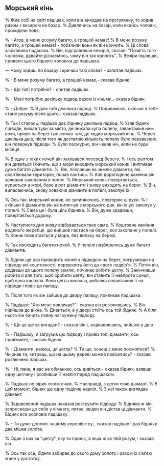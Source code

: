 ## Морський кінь

% Жив собі на світі падішах, коли він виходив на прогулянку, то ходив разом з везиром на базар.
% Дивлячись на базар, коли якийсь чоловік, проходячи повз:

% - Агов, в мене розуму багато, а грошей немає!
% В мене розуму багато, а грошей немає! - побачили вони як він кричить.
% Ці слова зацікавили падішаха.
% Він, відправивши везирів, сказав: "Позвіть того чоловіка, давайте дізнаємось, чому він так кричить".
% Везіри пішовши, привели цього бідного чоловіка до падішаха.

— Чому ходиш по базару і кричиш такі слова? - запитав падішах.

% - В мене розуму багато, а грошей немає,- сказав бідняк.

% - Що тобі потрібно? - спитав падішах.

% - Мені потрібно декілька підвод разом із кіньми,- сказав бідняк.

% - Добре.
% Я дам тобі декілька підвод.
% Подивимось, скільки в тебе стане розуму після цього,- сказав падішах.

% Так і сталось, падішах дає бідняку декілька підвод.
% Узяв бідняк підводи, виїхав туди за місто, де лежала купа попелу, завантажив ним вози, привіз на берег і розсипав там, де ходив морський кінь.
% Через декілька днів, після того як достатню кількість попелу було перевезено, він повернув підводи.
% Було пасмурно, він чекав ніч, коли не буде місяця.

% В одну з таких ночей він заховався посеред берегу.
% І ось раптом він дивиться і бачить, що з моря виходить морський коник і випливає дуже багато діамантів.
%  Він, поклавши на землю діаманти, які освітлювали територію, почав пастись.
% Але дорогоцінне каміння він залишив закопаним в попел.
% Морський коник повертається, купається в морі, бере в рот діаманти і знову виходить на берег.
% Він, випасаючись, знову ховаючи діаманти в попелі, закопує їх.

% Ось так, морський коник, не зупиняючись, повторює ці рухи.
% І скільки б діамантів він не витягнув з морського дня, він їх усі закопує у попелі.
% Саме це і була ціль бідняка.
% Він, дуже зрадівши, повертається додому.

% Наступного дня знову відбувається таке саме.
% Коштовне каміння водяного жеребця, що вийшов пастися на берег, все закопане у попелі.
% Коник повертається у море, без випасу на березі.

% Так проходить багато ночей.
% У попелі назбиралось дуже багато діамантів.

% Бідняк ще раз приводить коней з підводою на берег, погрузивши на підводу всі коштовності, перевозить його до свого подвір'я.
% Потім він, додавши до цього попелу землю, починає робити цеглу.
% Закінчивши робити й для того, щоб зробити цеглу, він ставить її навпроти сонця, щоб вона висохла.
Коли цегла висохла, рибалка повантажив її на підводи і повіз до палацу.

% Після того як він зайшов до двору палацу, покликав падішаха.

% Падішах: "Хто мене покликав?"- сказав він розізлившись.
% Він підійшов до вікна.
% Дивиться, а у дворі стоїть ось той бідняк.
% А біля нього він бачить повну нагружену підводу.

% - Що це ще за вигадки? - сказав він і, зацікавившись, вийшов у двір.

% - Падішаху, я загрузив цю підводу і привіз тобі діаманти, ось приймайте,- сказав бідняк.

% - Діаманти, кажеш, ця цегла?
% Ти що, хочеш з мене посміятися?
% Чи знав ти, хитрець, що на цьому дереві можна повіситись? - сказав розлючено падішах.

% - Ні, пане, я вас не обманюю, ось дивіться,- сказав бідняк, взявши одну цеглину і розбивши її навпіл перед падішахом.

% Падішах не вірив своїм очам.
% Насправді, з цегли сяяв діамант.
% В цей момент, бідняк ще одну поділив навпіл.
% З неї також виглядав діамант.

% Задоволений падішах наказав розгрузити підводу.
% Бідняка ж він, запросивши до себе у кімнату, питає, звідки він дістав ці діаманти.
% Бідняк все розповів падішаху.

% - Ти дуже допоміг нашому королівству,- сказав падішах і дав бідняку два мішка золота.

% Один з них за "цеглу", яку ти приніс, а інша ж за твій розум,- сказав він.

% Ось так ось, бідняк забирає до свого дому золото і разом із сім'єю живе у достатку.